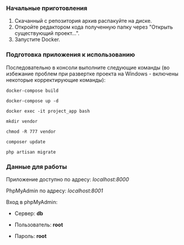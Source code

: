 ### Начальные приготовления ###
1. Скачанный с репозитория архив распакуйте на диске.
2. Откройте редактором кода полученную папку через "Открыть существующий проект...".
3. Запустите Docker.

### Подготовка приложения к использованию

Последовательно в консоли выполните следующие команды (во избежание проблем при развертке проекта на Windows - включены некоторые корректирующие команды):

`docker-compose build`

`docker-compose up -d`

`docker exec -it project_app bash`

`mkdir vendor`

`chmod -R 777 vendor`

`composer update`

`php artisan migrate`

### Данные для работы 

Приложение доступно по адресу:
*localhost:8000*

PhpMyAdmin по адресу:
*localhost:8001*

Вход в phpMyAdmin:

- Сервер: **db**

- Пользователь: **root**

- Пароль: **root**
